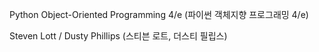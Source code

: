 Python Object-Oriented Programming 4/e (파이썬 객체지향 프로그래밍 4/e)

Steven Lott / Dusty Phillips (스티븐 로트, 더스티 필립스)
